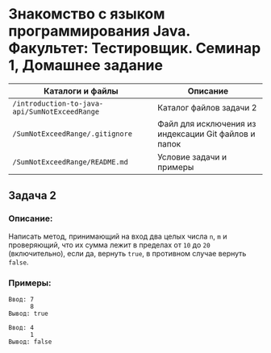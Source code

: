 # Знакомство с языком программирования Java. Факультет: Тестировщик. Семинар 1, Домашнее задание

Каталоги и файлы                              | Описание
----------------------------------------------|-----------------------------------------------------
`/introduction-to-java-api/SumNotExceedRange` | Каталог файлов задачи 2
`/SumNotExceedRange/.gitignore`               | Файл для исключения из индексации Git файлов и папок
`/SumNotExceedRange/README.md`                | Условие задачи и примеры

## Задача 2

### Описание:

Написать метод, принимающий на вход два целых числа `n`, `m` и проверяющий, что их сумма лежит в пределах от `10` до `20` (включительно), если да, вернуть `true`, в противном случае вернуть `false`.

### Примеры:

```
Ввод: 7
      8
Вывод: true
```
```
Ввод: 4
      1
Вывод: false
```

